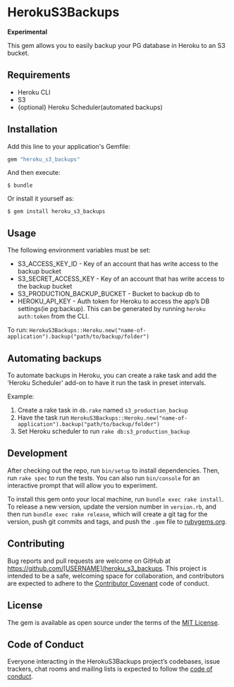 # HerokuS3Backups

**Experimental**

This gem allows you to easily backup your PG database in Heroku to an S3 bucket.


## Requirements
- Heroku CLI
- S3
- {optional} Heroku Scheduler(automated backups)

## Installation

Add this line to your application's Gemfile:

```ruby
gem "heroku_s3_backups"
```

And then execute:

    $ bundle

Or install it yourself as:

    $ gem install heroku_s3_backups

## Usage
The following environment variables must be set:
- S3_ACCESS_KEY_ID - Key of an account that has write access to the backup bucket
- S3_SECRET_ACCESS_KEY - Key of an account that has write access to the backup bucket
- S3_PRODUCTION_BACKUP_BUCKET - Bucket to backup db to
- HEROKU_API_KEY - Auth token for Heroku to access the app’s DB settings(ie pg:backup). This can be generated by running `heroku auth:token` from the CLI.

To run:
`HerokuS3Backups::Heroku.new("name-of-application").backup("path/to/backup/folder")`

## Automating backups
To automate backups in Heroku, you can create a rake task and add the ‘Heroku Scheduler’
add-on to have it run the task in preset intervals.

Example:
1) Create a rake task in `db.rake` named `s3_production_backup`
2) Have the task run `HerokuS3Backups::Heroku.new("name-of-application").backup("path/to/backup/folder")`
3) Set Heroku scheduler to run `rake db:s3_production_backup`

## Development

After checking out the repo, run `bin/setup` to install dependencies. Then, run `rake spec` to run the tests. You can also run `bin/console` for an interactive prompt that will allow you to experiment.

To install this gem onto your local machine, run `bundle exec rake install`. To release a new version, update the version number in `version.rb`, and then run `bundle exec rake release`, which will create a git tag for the version, push git commits and tags, and push the `.gem` file to [rubygems.org](https://rubygems.org).

## Contributing

Bug reports and pull requests are welcome on GitHub at https://github.com/[USERNAME]/heroku_s3_backups. This project is intended to be a safe, welcoming space for collaboration, and contributors are expected to adhere to the [Contributor Covenant](http://contributor-covenant.org) code of conduct.

## License

The gem is available as open source under the terms of the [MIT License](https://opensource.org/licenses/MIT).

## Code of Conduct

Everyone interacting in the HerokuS3Backups project’s codebases, issue trackers, chat rooms and mailing lists is expected to follow the [code of conduct](https://github.com/[USERNAME]/heroku_s3_backups/blob/master/CODE_OF_CONDUCT.md).
